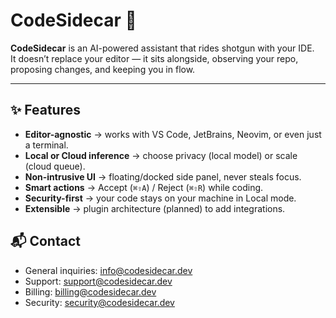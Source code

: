 # CodeSidecar 🚀

**CodeSidecar** is an AI-powered assistant that rides shotgun with your IDE.  
It doesn’t replace your editor — it sits alongside, observing your repo, proposing changes, and keeping you in flow.

---

## ✨ Features

- **Editor-agnostic** → works with VS Code, JetBrains, Neovim, or even just a terminal.
- **Local or Cloud inference** → choose privacy (local model) or scale (cloud queue).
- **Non-intrusive UI** → floating/docked side panel, never steals focus.
- **Smart actions** → Accept (`⌘⇧A`) / Reject (`⌘⇧R`) while coding.
- **Security-first** → your code stays on your machine in Local mode.
- **Extensible** → plugin architecture (planned) to add integrations.

 ## 📬 Contact
 - General inquiries: info@codesidecar.dev
 - Support: support@codesidecar.dev
 - Billing: billing@codesidecar.dev
 - Security: security@codesidecar.dev
